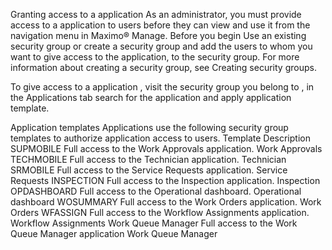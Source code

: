 Granting access to a application
As an administrator, you must provide access to a application to users before they can view and use it from the navigation menu in Maximo® Manage.
Before you begin
Use an existing security group or create a security group and add the users to whom you want to give access to the application, to the security group. 
For more information about creating a security group, see Creating security groups.

To give access to a application , visit the security group you belong to , in the Applications tab search for the application and apply application template. 

Application templates
Applications use the following security group templates to authorize application access to users.
Template        Description
SUPMOBILE	Full access to the Work Approvals application.	Work Approvals
TECHMOBILE	Full access to the Technician application.	Technician
SRMOBILE	Full access to the Service Requests application.	Service Requests
INSPECTION	Full access to the Inspection application.	Inspection
OPDASHBOARD	Full access to the Operational dashboard.	Operational dashboard
WOSUMMARY	Full access to the Work Orders application.	Work Orders
WFASSIGN	Full access to the Workflow Assignments application.	Workflow Assignments
Work Queue Manager	Full access to the Work Queue Manager application	Work Queue Manager

